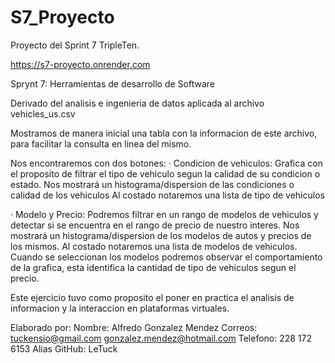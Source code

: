 # S7_Proyecto
Proyecto del Sprint 7 TripleTen.

https://s7-proyecto.onrender.com

Sprynt 7: Herramientas de desarrollo de Software

Derivado del analisis e ingenieria de datos aplicada al archivo vehicles_us.csv

Mostramos de manera inicial una tabla con la informacion de este archivo, para facilitar la consulta en linea del mismo.

Nos encontraremos con dos botones:
· Condicion de vehiculos: Grafica con el proposito de filtrar el tipo de vehiculo segun la calidad de su condicion o estado.
    Nos mostrará un histograma/dispersion de las condiciones o calidad de los vehiculos
    Al costado notaremos una lista de tipo de vehiculos

· Modelo y Precio: Podremos filtrar en un rango de modelos de vehiculos y detectar si se encuentra en el rango de precio de nuestro interes.
    Nos mostrará un histograma/dispersion de los modelos de autos y precios de los mismos.
    Al costado notaremos una lista de modelos de vehiculos.
    Cuando se seleccionan los modelos podremos observar el comportamiento de la grafica, esta identifica la cantidad de tipo de vehiculos segun el precio. 

Este ejercicio tuvo como proposito el poner en practica el analisis de informacion y la interaccion en plataformas virtuales.

Elaborado por:
Nombre: Alfredo Gonzalez Mendez
Correos:    tuckensio@gmail.com gonzalez.mendez@hotmail.com
Telefono:   228 172 6153
Alias GitHub:   LeTuck



